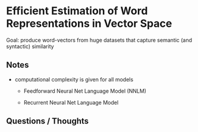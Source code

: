 # Efficient Estimation of Word Representations in Vector Space

Goal: produce word-vectors from huge datasets that capture semantic (and syntactic) similarity

## Notes

* computational complexity is given for all models

    - Feedforward Neural Net Language Model (NNLM)

    - Recurrent Neural Net Language Model


## Questions / Thoughts